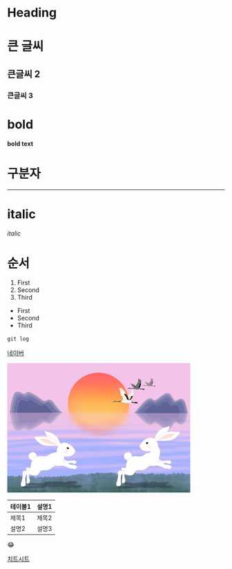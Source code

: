 # Heading 

# 큰 글씨
## 큰글씨 2
### 큰글씨 3


# bold
**bold text**


# 구분자
--- 

# italic
*italic*


# 순서
1. First 
2. Second
3. Third

- First
- Second
- Third


```python
git log 
```

[네이버](https://www.naver.com)

![대체 텍스트](jpg.jpeg)

| 테이블1 | 설명1 |
| ------ | ----- |
| 제목1  | 제목2  |
| 설명2   |  설명3|

:joy:

[치트시트](https://www.markdownguide.org/cheat-sheet/)

